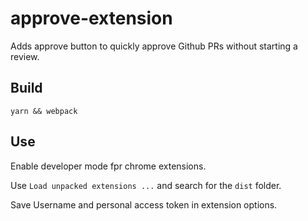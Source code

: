 # approve-extension
Adds approve button to quickly approve Github PRs without starting a review.

## Build

`yarn && webpack`

## Use

Enable developer mode fpr chrome extensions.

Use `Load unpacked extensions ...` and search for the `dist` folder.

Save Username and personal access token in extension options.
